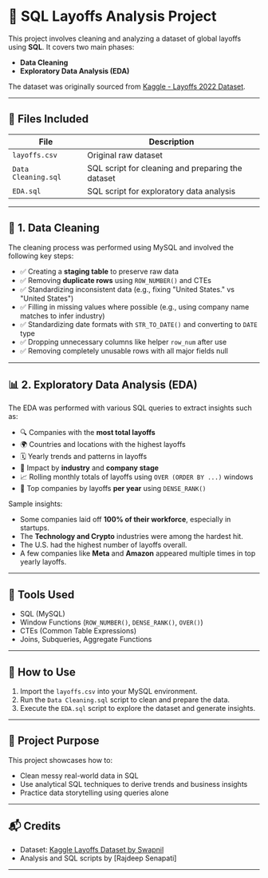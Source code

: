 # 🧠 SQL Layoffs Analysis Project

This project involves cleaning and analyzing a dataset of global layoffs using **SQL**. It covers two main phases:
- **Data Cleaning**
- **Exploratory Data Analysis (EDA)**

The dataset was originally sourced from [Kaggle - Layoffs 2022 Dataset](https://www.kaggle.com/datasets/swaptr/layoffs-2022).

---

## 📁 Files Included

| File | Description |
|------|-------------|
| `layoffs.csv` | Original raw dataset |
| `Data Cleaning.sql` | SQL script for cleaning and preparing the dataset |
| `EDA.sql` | SQL script for exploratory data analysis |

---

## 🧹 1. Data Cleaning

The cleaning process was performed using MySQL and involved the following key steps:

- ✅ Creating a **staging table** to preserve raw data  
- ✅ Removing **duplicate rows** using `ROW_NUMBER()` and CTEs  
- ✅ Standardizing inconsistent data (e.g., fixing "United States." vs "United States")  
- ✅ Filling in missing values where possible (e.g., using company name matches to infer industry)  
- ✅ Standardizing date formats with `STR_TO_DATE()` and converting to `DATE` type  
- ✅ Dropping unnecessary columns like helper `row_num` after use  
- ✅ Removing completely unusable rows with all major fields null  

---

## 📊 2. Exploratory Data Analysis (EDA)

The EDA was performed with various SQL queries to extract insights such as:

- 🔍 Companies with the **most total layoffs**
- 🌍 Countries and locations with the highest layoffs
- 🗓️ Yearly trends and patterns in layoffs
- 💼 Impact by **industry** and **company stage**
- 📈 Rolling monthly totals of layoffs using `OVER (ORDER BY ...)` windows
- 🥇 Top companies by layoffs **per year** using `DENSE_RANK()`

Sample insights:
- Some companies laid off **100% of their workforce**, especially in startups.
- The **Technology and Crypto** industries were among the hardest hit.
- The U.S. had the highest number of layoffs overall.
- A few companies like **Meta** and **Amazon** appeared multiple times in top yearly layoffs.

---

## 🧰 Tools Used

- SQL (MySQL)
- Window Functions (`ROW_NUMBER()`, `DENSE_RANK()`, `OVER()`)
- CTEs (Common Table Expressions)
- Joins, Subqueries, Aggregate Functions

---

## 📎 How to Use

1. Import the `layoffs.csv` into your MySQL environment.
2. Run the `Data Cleaning.sql` script to clean and prepare the data.
3. Execute the `EDA.sql` script to explore the dataset and generate insights.

---

## 📌 Project Purpose

This project showcases how to:
- Clean messy real-world data in SQL
- Use analytical SQL techniques to derive trends and business insights
- Practice data storytelling using queries alone

---
## 📬 Credits

- Dataset: [Kaggle Layoffs Dataset by Swapnil](https://www.kaggle.com/datasets/swaptr/layoffs-2022)
- Analysis and SQL scripts by [Rajdeep Senapati]

---

